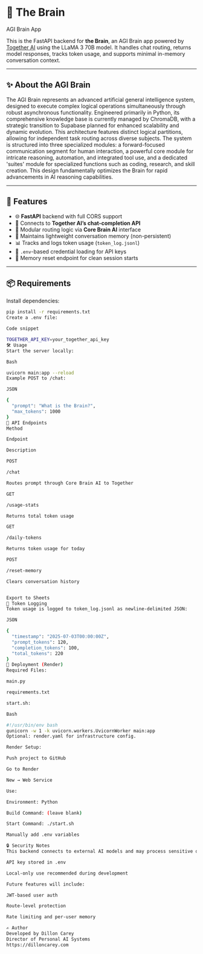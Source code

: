 # 🧠 The Brain

AGI Brain App

This is the FastAPI backend for **the Brain**, an AGI Brain app powered by [Together AI](https://platform.together.ai/) using the LLaMA 3 70B model. It handles chat routing, returns model responses, tracks token usage, and supports minimal in-memory conversation context.

---

## ✨ About the AGI Brain

The AGI Brain represents an advanced artificial general intelligence system, designed to execute complex logical operations simultaneously through robust asynchronous functionality. Engineered primarily in Python, its comprehensive knowledge base is currently managed by ChromaDB, with a strategic transition to Supabase planned for enhanced scalability and dynamic evolution. This architecture features distinct logical partitions, allowing for independent task routing across diverse subjects. The system is structured into three specialized modules: a forward-focused communication segment for human interaction, a powerful core module for intricate reasoning, automation, and integrated tool use, and a dedicated 'suites' module for specialized functions such as coding, research, and skill creation. This design fundamentally optimizes the Brain for rapid advancements in AI reasoning capabilities.

---

## 🚀 Features

- 🌐 **FastAPI** backend with full CORS support
- 🤖 Connects to **Together AI’s chat-completion API**
- 🔁 Modular routing logic via **Core Brain AI** interface
- 💬 Maintains lightweight conversation memory (non-persistent)
- 📊 Tracks and logs token usage (`token_log.jsonl`)
- 🔐 `.env`-based credential loading for API keys
- 🧼 Memory reset endpoint for clean session starts

---

## 📦 Requirements

Install dependencies:

```bash
pip install -r requirements.txt
Create a .env file:

Code snippet

TOGETHER_API_KEY=your_together_api_key
🛠️ Usage
Start the server locally:

Bash

uvicorn main:app --reload
Example POST to /chat:

JSON

{
  "prompt": "What is the Brain?",
  "max_tokens": 1000
}
🧪 API Endpoints
Method

Endpoint

Description

POST

/chat

Routes prompt through Core Brain AI to Together

GET

/usage-stats

Returns total token usage

GET

/daily-tokens

Returns token usage for today

POST

/reset-memory

Clears conversation history


Export to Sheets
🧾 Token Logging
Token usage is logged to token_log.jsonl as newline-delimited JSON:

JSON

{
  "timestamp": "2025-07-03T00:00:00Z",
  "prompt_tokens": 120,
  "completion_tokens": 100,
  "total_tokens": 220
}
🚀 Deployment (Render)
Required Files:

main.py

requirements.txt

start.sh:

Bash

#!/usr/bin/env bash
gunicorn -w 1 -k uvicorn.workers.UvicornWorker main:app
Optional: render.yaml for infrastructure config.

Render Setup:

Push project to GitHub

Go to Render

New → Web Service

Use:

Environment: Python

Build Command: (leave blank)

Start Command: ./start.sh

Manually add .env variables

🔒 Security Notes
This backend connects to external AI models and may process sensitive data. Current protections include:

API key stored in .env

Local-only use recommended during development

Future features will include:

JWT-based user auth

Route-level protection

Rate limiting and per-user memory

✍️ Author
Developed by Dillon Carey
Director of Personal AI Systems
https://dilloncarey.com